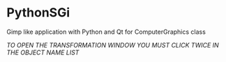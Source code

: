 # PythonSGi
Gimp like application with Python and Qt for ComputerGraphics class

*TO OPEN THE TRANSFORMATION WINDOW YOU MUST CLICK TWICE IN THE OBJECT NAME LIST*
